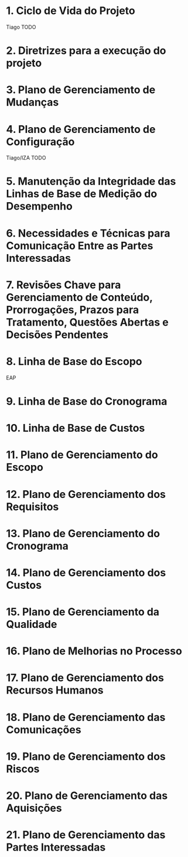 # 1. Ciclo de Vida do Projeto
Tiago TODO

# 2. Diretrizes para a execução do projeto


# 3. Plano de Gerenciamento de Mudanças


# 4. Plano de Gerenciamento de Configuração
Tiago/IZA TODO

# 5. Manutenção da Integridade das Linhas de Base de Medição do Desempenho


# 6. Necessidades e Técnicas para Comunicação Entre as Partes Interessadas


# 7. Revisões Chave para Gerenciamento de Conteúdo, Prorrogações, Prazos para Tratamento, Questões Abertas e Decisões Pendentes


# 8. Linha de Base do Escopo
EAP

# 9. Linha de Base do Cronograma


# 10. Linha de Base de Custos


# 11. Plano de Gerenciamento do Escopo


# 12. Plano de Gerenciamento dos Requisitos


# 13. Plano de Gerenciamento do Cronograma


# 14. Plano de Gerenciamento dos Custos


# 15. Plano de Gerenciamento da Qualidade


# 16. Plano de Melhorias no Processo


# 17. Plano de Gerenciamento dos Recursos Humanos


# 18. Plano de Gerenciamento das Comunicações


# 19. Plano de Gerenciamento dos Riscos


# 20. Plano de Gerenciamento das Aquisições


# 21. Plano de Gerenciamento das Partes Interessadas


